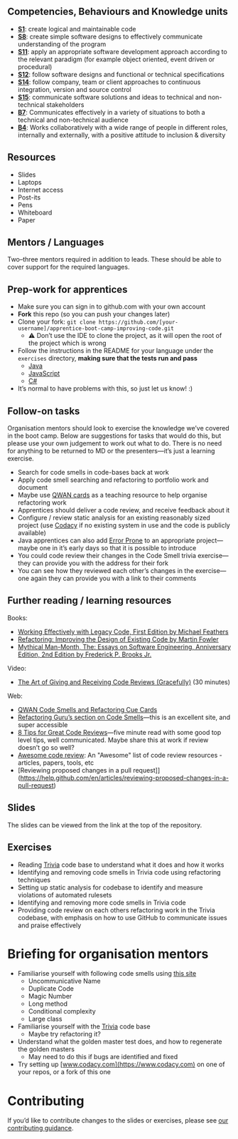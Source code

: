 <!--- ORGANISER THINGS TO CONSIDER 
- Which technical competencies, behaviours and knowledge module topics does the bootcamp cover/meet
- Structuring retros so that they can inform thinking for individual's personal learning records (off the job training record tab in their learning logs)
- Introducing some sort of test or quiz on basic concept learning points from the bootcamp to validate that they have taken stuff in, and provide organisation mentors with results to help them focus follow ups
--->

## Competencies, Behaviours and Knowledge units

* **[S1](https://www.instituteforapprenticeships.org/apprenticeship-standards/software-developer-v1-1#S1)**: create logical and maintainable code
* **[S8](https://www.instituteforapprenticeships.org/apprenticeship-standards/software-developer-v1-1#S8)**: create simple software designs to effectively communicate understanding of the program
* **[S11](https://www.instituteforapprenticeships.org/apprenticeship-standards/software-developer-v1-1#S11)**: apply an appropriate software development approach according to the relevant paradigm (for example object oriented, event driven or procedural)
* **[S12](https://www.instituteforapprenticeships.org/apprenticeship-standards/software-developer-v1-1#S12)**: follow software designs and functional or technical specifications
* **[S14](https://www.instituteforapprenticeships.org/apprenticeship-standards/software-developer-v1-1#S14)**: follow company, team or client approaches to continuous integration, version and source control
* **[S15](https://www.instituteforapprenticeships.org/apprenticeship-standards/software-developer-v1-1#S15)**: communicate software solutions and ideas to technical and non-technical stakeholders
* **[B7](https://www.instituteforapprenticeships.org/apprenticeship-standards/software-developer-v1-1#B7)**: Communicates effectively in a variety of situations to both a technical and non-technical audience
* **[B4](https://www.instituteforapprenticeships.org/apprenticeship-standards/software-developer-v1-1#B4)**: Works collaboratively with a wide range of people in different roles, internally and externally, with a positive attitude to inclusion & diversity


## Resources 

* Slides
* Laptops
* Internet access
* Post-its
* Pens
* Whiteboard
* Paper

## Mentors / Languages
 
Two–three mentors required in addition to leads. These should be able to cover support for the required languages.

## Prep-work for apprentices

* Make sure you can sign in to github.com with your own account
* **Fork** this repo (so you can push your changes later)
* Clone your fork: `git clone https://github.com/[your-username]/apprentice-boot-camp-improving-code.git`
  * ⚠️ Don’t use the IDE to clone the project, as it will open the root of the project which is wrong
* Follow the instructions in the README for your language under the `exercises` directory, **making sure that the tests run and pass**
  * [Java](exercises/java/README.md)
  * [JavaScript](exercises/nodejs/README.md)
  * [C#](exercises/chsarp/README.md)
* It’s normal to have problems with this, so just let us know! :)

## Follow-on tasks

Organisation mentors should look to exercise the knowledge we’ve covered in the boot camp. Below are suggestions for tasks that would do this, but please use your own judgement to work out what to do. There is no need for anything to be returned to MD or the presenters—it’s just a learning exercise.

* Search for code smells in code-bases back at work
* Apply code smell searching and refactoring to portfolio work and document
* Maybe use [QWAN cards](http://www.qwan.eu/shop) as a teaching resource to help organise refactoring work
* Apprentices should deliver a code review, and receive feedback about it
* Configure / review static analysis for an existing reasonably sized project (use [Codacy](https://app.codacy.com/) if no existing system in use and the code is publicly available)
* Java apprentices can also add [Error Prone](https://errorprone.info) to an appropriate project—maybe one in it’s early days so that it is possible to introduce
* You could code review their changes in the Code Smell trivia exercise—they can provide you with the address for their fork
* You can see how they reviewed each other’s changes in the exercise—one again they can provide you with a link to their comments

## Further reading / learning resources

<!--- For end of boot camp: Signposting for apprentices self study, further learning, online resources, practice etc. --->

Books:
* [Working Effectively with Legacy Code, First Edition by Michael Feathers](https://www.oreilly.com/library/view/working-effectively-with/0131177052/)
* [Refactoring: Improving the Design of Existing Code by Martin Fowler](https://www.oreilly.com/library/view/refactoring-improving-the/9780134757681/)
* [Mythical Man-Month, The: Essays on Software Engineering, Anniversary Edition, 2nd Edition by Frederick P. Brooks Jr.](https://www.oreilly.com/library/view/mythical-man-month-the/0201835959/)

Video:
* [The Art of Giving and Receiving Code Reviews (Gracefully)](https://www.youtube.com/watch?v=hfrNmZIPq3E) (30 minutes)

Web:
* [QWAN Code Smells and Refactoring Cue Cards](http://www.qwan.eu/shop)
* [Refactoring Guru’s section on Code Smells](https://refactoring.guru/smells/)—this is an excellent site, and super accessible
* [8 Tips for Great Code Reviews](https://kellysutton.com/2018/10/08/8-tips-for-great-code-reviews.html)—five minute read with some good top level tips, well communicated. Maybe share this at work if review doesn’t go so well?
* [Awesome code review](https://github.com/joho/awesome-code-review): An "Awesome" list of code review resources - articles, papers, tools, etc
* [Reviewing proposed changes in a pull request]](https://help.github.com/en/articles/reviewing-proposed-changes-in-a-pull-request)

## Slides

The slides can be viewed from the link at the top of the repository.

## Exercises

* Reading [Trivia](https://github.com/jbrains/trivia) code base to understand what it does and how it works
* Identifying and removing code smells in Trivia code using refactoring techniques
* Setting up static analysis for codebase to identify and measure violations of automated rulesets
* Identifying and removing more code smells in Trivia code
* Providing code review on each others refactoring work in the Trivia codebase, with emphasis on how to use GitHub to communicate issues and praise effectively

# Briefing for organisation mentors

* Familiarise yourself with following code smells using [this site](https://refactoring.guru/smells/)
    * Uncommunicative Name
    * Duplicate Code
    * Magic Number
    * Long method
    * Conditional complexity
    * Large class
* Familiarise yourself with the [Trivia](https://github.com/jbrains/trivia) code base
    * Maybe try refactoring it?
* Understand what the golden master test does, and how to regenerate the golden masters
    * May need to do this if bugs are identified and fixed
* Try setting up [www.codacy.com](https://www.codacy.com) on one of your repos, or a fork of this one

# Contributing

If you’d like to contribute changes to the slides or exercises, please see [our contributing guidance](CONTRIBUTING.md).
